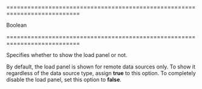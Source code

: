 ===========================================================================
<!--type-->Boolean<!--/type-->
===========================================================================

<!--shortDescription-->
Specifies whether to show the load panel or not.
<!--/shortDescription-->

<!--fullDescription-->
By default, the load panel is shown for remote data sources only. To show it regardless of the data source type, assign **true** to this option. To completely disable the load panel, set this option to **false**.
<!--/fullDescription-->